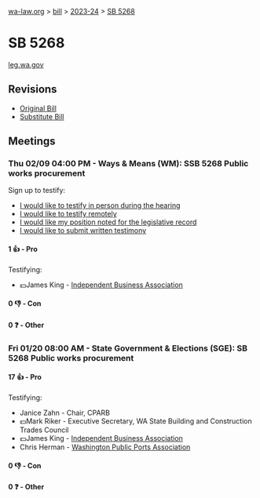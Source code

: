 [wa-law.org](/) > [bill](/bill/) > [2023-24](/bill/2023-24/) > [SB 5268](/bill/2023-24/sb/5268/)

# SB 5268
[leg.wa.gov](https://app.leg.wa.gov/billsummary?BillNumber=5268&Year=2023&Initiative=false)

## Revisions
* [Original Bill](1/)
* [Substitute Bill](S/)

## Meetings
### Thu 02/09 04:00 PM - Ways & Means (WM): SSB 5268 Public works procurement
Sign up to testify:
* [I would like to testify in person during the hearing](https://app.leg.wa.gov/csi/Testifier/Add?chamber=House&mId=30716&aId=151071&caId=21176&tId=1)
* [I would like to testify remotely](https://app.leg.wa.gov/csi/Testifier/Add?chamber=House&mId=30716&aId=151071&caId=21176&tId=2)
* [I would like my position noted for the legislative record](https://app.leg.wa.gov/csi/Testifier/Add?chamber=House&mId=30716&aId=151071&caId=21176&tId=3)
* [I would like to submit written testimony](https://app.leg.wa.gov/csi/Testifier/Add?chamber=House&mId=30716&aId=151071&caId=21176&tId=4)

#### 1 👍 - Pro
Testifying:
* 💵James King - [Independent Business Association](/org/independent_business_association/)

#### 0 👎 - Con

#### 0 ❓ - Other

### Fri 01/20 08:00 AM - State Government & Elections (SGE): SB 5268 Public works procurement
#### 17 👍 - Pro
Testifying:
* Janice Zahn - Chair, CPARB
* 💵Mark Riker - Executive Secretary, WA State Building and Construction Trades Council
* 💵James King - [Independent Business Association](/org/independent_business_association/)
* Chris Herman - [Washington Public Ports Association](/org/washington_public_ports_association/)

#### 0 👎 - Con

#### 0 ❓ - Other
